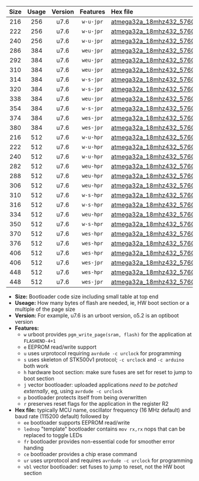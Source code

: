 |Size|Usage|Version|Features|Hex file|
|:-:|:-:|:-:|:-:|:--|
|216|256|u7.6|`w-u-jpr`|[atmega32a_18mhz432_57600bps_ur_vbl.hex](https://raw.githubusercontent.com/stefanrueger/urboot/main//atmega32a_18mhz432_57600bps_ur_vbl.hex)|
|222|256|u7.6|`w-u-jpr`|[atmega32a_18mhz432_57600bps_lednop_ur_vbl.hex](https://raw.githubusercontent.com/stefanrueger/urboot/main//atmega32a_18mhz432_57600bps_lednop_ur_vbl.hex)|
|240|256|u7.6|`w-u-jpr`|[atmega32a_18mhz432_57600bps_lednop_fr_ur_vbl.hex](https://raw.githubusercontent.com/stefanrueger/urboot/main//atmega32a_18mhz432_57600bps_lednop_fr_ur_vbl.hex)|
|286|384|u7.6|`weu-jpr`|[atmega32a_18mhz432_57600bps_ee_ur_vbl.hex](https://raw.githubusercontent.com/stefanrueger/urboot/main//atmega32a_18mhz432_57600bps_ee_ur_vbl.hex)|
|292|384|u7.6|`weu-jpr`|[atmega32a_18mhz432_57600bps_ee_lednop_ur_vbl.hex](https://raw.githubusercontent.com/stefanrueger/urboot/main//atmega32a_18mhz432_57600bps_ee_lednop_ur_vbl.hex)|
|310|384|u7.6|`weu-jpr`|[atmega32a_18mhz432_57600bps_ee_lednop_fr_ur_vbl.hex](https://raw.githubusercontent.com/stefanrueger/urboot/main//atmega32a_18mhz432_57600bps_ee_lednop_fr_ur_vbl.hex)|
|314|384|u7.6|`w-s-jpr`|[atmega32a_18mhz432_57600bps_vbl.hex](https://raw.githubusercontent.com/stefanrueger/urboot/main//atmega32a_18mhz432_57600bps_vbl.hex)|
|320|384|u7.6|`w-s-jpr`|[atmega32a_18mhz432_57600bps_lednop_vbl.hex](https://raw.githubusercontent.com/stefanrueger/urboot/main//atmega32a_18mhz432_57600bps_lednop_vbl.hex)|
|338|384|u7.6|`weu-jpr`|[atmega32a_18mhz432_57600bps_ee_lednop_fr_ce_ur_vbl.hex](https://raw.githubusercontent.com/stefanrueger/urboot/main//atmega32a_18mhz432_57600bps_ee_lednop_fr_ce_ur_vbl.hex)|
|354|384|u7.6|`w-s-jpr`|[atmega32a_18mhz432_57600bps_lednop_fr_vbl.hex](https://raw.githubusercontent.com/stefanrueger/urboot/main//atmega32a_18mhz432_57600bps_lednop_fr_vbl.hex)|
|374|384|u7.6|`wes-jpr`|[atmega32a_18mhz432_57600bps_ee_vbl.hex](https://raw.githubusercontent.com/stefanrueger/urboot/main//atmega32a_18mhz432_57600bps_ee_vbl.hex)|
|380|384|u7.6|`wes-jpr`|[atmega32a_18mhz432_57600bps_ee_lednop_vbl.hex](https://raw.githubusercontent.com/stefanrueger/urboot/main//atmega32a_18mhz432_57600bps_ee_lednop_vbl.hex)|
|216|512|u7.6|`w-u-hpr`|[atmega32a_18mhz432_57600bps_ur.hex](https://raw.githubusercontent.com/stefanrueger/urboot/main//atmega32a_18mhz432_57600bps_ur.hex)|
|222|512|u7.6|`w-u-hpr`|[atmega32a_18mhz432_57600bps_lednop_ur.hex](https://raw.githubusercontent.com/stefanrueger/urboot/main//atmega32a_18mhz432_57600bps_lednop_ur.hex)|
|240|512|u7.6|`w-u-hpr`|[atmega32a_18mhz432_57600bps_lednop_fr_ur.hex](https://raw.githubusercontent.com/stefanrueger/urboot/main//atmega32a_18mhz432_57600bps_lednop_fr_ur.hex)|
|282|512|u7.6|`weu-hpr`|[atmega32a_18mhz432_57600bps_ee_ur.hex](https://raw.githubusercontent.com/stefanrueger/urboot/main//atmega32a_18mhz432_57600bps_ee_ur.hex)|
|288|512|u7.6|`weu-hpr`|[atmega32a_18mhz432_57600bps_ee_lednop_ur.hex](https://raw.githubusercontent.com/stefanrueger/urboot/main//atmega32a_18mhz432_57600bps_ee_lednop_ur.hex)|
|306|512|u7.6|`weu-hpr`|[atmega32a_18mhz432_57600bps_ee_lednop_fr_ur.hex](https://raw.githubusercontent.com/stefanrueger/urboot/main//atmega32a_18mhz432_57600bps_ee_lednop_fr_ur.hex)|
|310|512|u7.6|`w-s-hpr`|[atmega32a_18mhz432_57600bps.hex](https://raw.githubusercontent.com/stefanrueger/urboot/main//atmega32a_18mhz432_57600bps.hex)|
|316|512|u7.6|`w-s-hpr`|[atmega32a_18mhz432_57600bps_lednop.hex](https://raw.githubusercontent.com/stefanrueger/urboot/main//atmega32a_18mhz432_57600bps_lednop.hex)|
|334|512|u7.6|`weu-hpr`|[atmega32a_18mhz432_57600bps_ee_lednop_fr_ce_ur.hex](https://raw.githubusercontent.com/stefanrueger/urboot/main//atmega32a_18mhz432_57600bps_ee_lednop_fr_ce_ur.hex)|
|350|512|u7.6|`w-s-hpr`|[atmega32a_18mhz432_57600bps_lednop_fr.hex](https://raw.githubusercontent.com/stefanrueger/urboot/main//atmega32a_18mhz432_57600bps_lednop_fr.hex)|
|370|512|u7.6|`wes-hpr`|[atmega32a_18mhz432_57600bps_ee.hex](https://raw.githubusercontent.com/stefanrueger/urboot/main//atmega32a_18mhz432_57600bps_ee.hex)|
|376|512|u7.6|`wes-hpr`|[atmega32a_18mhz432_57600bps_ee_lednop.hex](https://raw.githubusercontent.com/stefanrueger/urboot/main//atmega32a_18mhz432_57600bps_ee_lednop.hex)|
|406|512|u7.6|`wes-hpr`|[atmega32a_18mhz432_57600bps_ee_lednop_fr.hex](https://raw.githubusercontent.com/stefanrueger/urboot/main//atmega32a_18mhz432_57600bps_ee_lednop_fr.hex)|
|406|512|u7.6|`wes-jpr`|[atmega32a_18mhz432_57600bps_ee_lednop_fr_vbl.hex](https://raw.githubusercontent.com/stefanrueger/urboot/main//atmega32a_18mhz432_57600bps_ee_lednop_fr_vbl.hex)|
|448|512|u7.6|`wes-hpr`|[atmega32a_18mhz432_57600bps_ee_lednop_fr_ce.hex](https://raw.githubusercontent.com/stefanrueger/urboot/main//atmega32a_18mhz432_57600bps_ee_lednop_fr_ce.hex)|
|448|512|u7.6|`wes-jpr`|[atmega32a_18mhz432_57600bps_ee_lednop_fr_ce_vbl.hex](https://raw.githubusercontent.com/stefanrueger/urboot/main//atmega32a_18mhz432_57600bps_ee_lednop_fr_ce_vbl.hex)|

- **Size:** Bootloader code size including small table at top end
- **Useage:** How many bytes of flash are needed, ie, HW boot section or a multiple of the page size
- **Version:** For example, u7.6 is an urboot version, o5.2 is an optiboot version
- **Features:**
  + `w` urboot provides `pgm_write_page(sram, flash)` for the application at `FLASHEND-4+1`
  + `e` EEPROM read/write support
  + `u` uses urprotocol requiring `avrdude -c urclock` for programming
  + `s` uses skeleton of STK500v1 protocol; `-c urclock` and `-c arduino` both work
  + `h` hardware boot section: make sure fuses are set for reset to jump to boot section
  + `j` vector bootloader: uploaded applications *need to be patched externally*, eg, using `avrdude -c urclock`
  + `p` bootloader protects itself from being overwritten
  + `r` preserves reset flags for the application in the register R2
- **Hex file:** typically MCU name, oscillator frequency (16 MHz default) and baud rate (115200 default) followed by
  + `ee` bootloader supports EEPROM read/write
  + `lednop` "template" bootloader contains `mov rx,rx` nops that can be replaced to toggle LEDs
  + `fr` bootloader provides non-essential code for smoother error handing
  + `ce` bootloader provides a chip erase command
  + `ur` uses urprotocol and requires `avrdude -c urclock` for programming
  + `vbl` vector bootloader: set fuses to jump to reset, not the HW boot section
